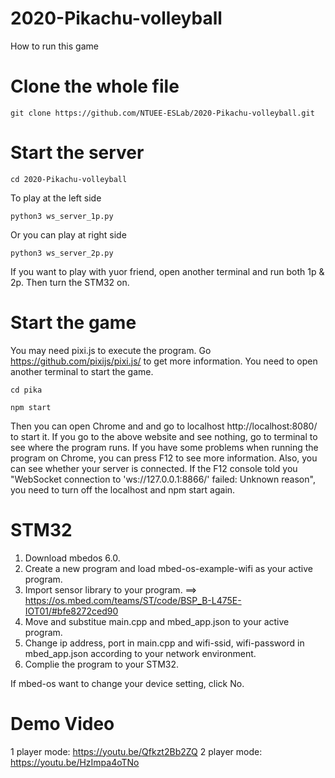 # 2020-Pikachu-volleyball

How to run this game 

# Clone the whole file

	git clone https://github.com/NTUEE-ESLab/2020-Pikachu-volleyball.git

# Start the server

	cd 2020-Pikachu-volleyball
	
To play at the left side

	python3 ws_server_1p.py
	
Or you can play at right side

	python3 ws_server_2p.py
	
If you want to play with yuor friend, open another terminal and run both 1p & 2p. Then turn the STM32 on.

# Start the game 
You may need pixi.js to execute the program. 
Go https://github.com/pixijs/pixi.js/ to get more information. 
You need to open another terminal to start the game.
	
	cd pika

	npm start
	
Then you can open Chrome and and go to localhost http://localhost:8080/ to start it. 
If you go to the above website and see nothing, go to terminal to see where the program runs. 
If you have some problems when running the program on Chrome, you can press F12 to see more information.
Also, you can see whether your server is connected.
If the F12 console told you "WebSocket connection to 'ws://127.0.0.1:8866/' failed: Unknown reason",
you need to turn off the localhost and npm start again.
	
# STM32

1. Download mbedos 6.0.
2. Create a new program and load mbed-os-example-wifi as your active program.
3. Import sensor library to your program. ==> https://os.mbed.com/teams/ST/code/BSP_B-L475E-IOT01/#bfe8272ced90
4. Move and substitue main.cpp and mbed_app.json to your active program.
5. Change ip address, port in main.cpp and wifi-ssid, wifi-password in mbed_app.json according to your network environment.
6. Complie the program to your STM32.

If mbed-os want to change your device setting, click No.

# Demo Video

1 player mode: https://youtu.be/Qfkzt2Bb2ZQ
2 player mode: https://youtu.be/HzImpa4oTNo
	
	
	

